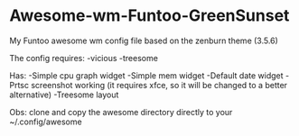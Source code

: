 # Awesome-wm-Funtoo-GreenSunset
My Funtoo awesome wm config file based on the zenburn theme (3.5.6)

The config requires:
-vicious
-treesome

Has:
-Simple cpu graph widget
-Simple mem widget
-Default date widget
-Prtsc screenshot working (it requires xfce, so it will be changed to a better alternative)
-Treesome layout

Obs: clone and copy the awesome directory directly to your ~/.config/awesome 
